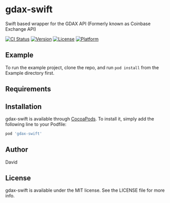 # gdax-swift

Swift based wrapper for the GDAX API (Formerly known as Coinbase Exchange API)


[![CI Status](https://img.shields.io/travis/onedavix/gdax-swift.svg?style=flat)](https://travis-ci.org/onedavix/gdax-swift)
[![Version](https://img.shields.io/cocoapods/v/gdax-swift.svg?style=flat)](https://cocoapods.org/pods/gdax-swift)
[![License](https://img.shields.io/cocoapods/l/gdax-swift.svg?style=flat)](https://cocoapods.org/pods/gdax-swift)
[![Platform](https://img.shields.io/cocoapods/p/gdax-swift.svg?style=flat)](https://cocoapods.org/pods/gdax-swift)

## Example

To run the example project, clone the repo, and run `pod install` from the Example directory first.

## Requirements

## Installation

gdax-swift is available through [CocoaPods](https://cocoapods.org). To install
it, simply add the following line to your Podfile:

```ruby
pod 'gdax-swift'
```

## Author

David 

## License

gdax-swift is available under the MIT license. See the LICENSE file for more info.
